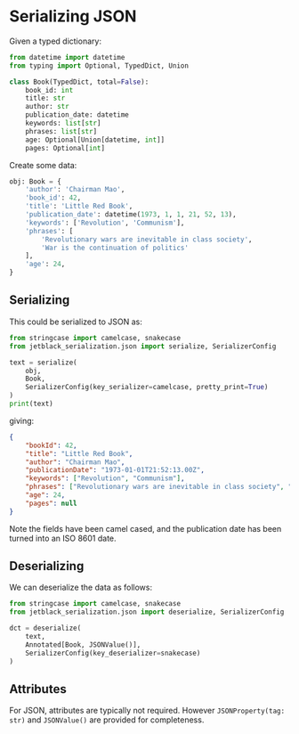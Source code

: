 # Serializing JSON

Given a typed dictionary:

```python
from datetime import datetime
from typing import Optional, TypedDict, Union

class Book(TypedDict, total=False):
    book_id: int
    title: str
    author: str
    publication_date: datetime
    keywords: list[str]
    phrases: list[str]
    age: Optional[Union[datetime, int]]
    pages: Optional[int]
```

Create some data:

```python
obj: Book = {
    'author': 'Chairman Mao',
    'book_id': 42,
    'title': 'Little Red Book',
    'publication_date': datetime(1973, 1, 1, 21, 52, 13),
    'keywords': ['Revolution', 'Communism'],
    'phrases': [
        'Revolutionary wars are inevitable in class society',
        'War is the continuation of politics'
    ],
    'age': 24,
}
```

## Serializing

This could be serialized to JSON as:

```python
from stringcase import camelcase, snakecase
from jetblack_serialization.json import serialize, SerializerConfig

text = serialize(
    obj,
    Book,
    SerializerConfig(key_serializer=camelcase, pretty_print=True)
)
print(text)
```

giving:

```json
{
    "bookId": 42,
    "title": "Little Red Book",
    "author": "Chairman Mao",
    "publicationDate": "1973-01-01T21:52:13.00Z",
    "keywords": ["Revolution", "Communism"],
    "phrases": ["Revolutionary wars are inevitable in class society", "War is the continuation of politics"],
    "age": 24,
    "pages": null
}
```

Note the fields have been camel cased, and the publication date has been turned
into an ISO 8601 date.

## Deserializing

We can deserialize the data as follows:

```python
from stringcase import camelcase, snakecase
from jetblack_serialization.json import deserialize, SerializerConfig

dct = deserialize(
    text,
    Annotated[Book, JSONValue()],
    SerializerConfig(key_deserializer=snakecase)
)
```

## Attributes

For JSON, attributes are typically not required. However
`JSONProperty(tag: str)` and `JSONValue()` are provided for
completeness.
